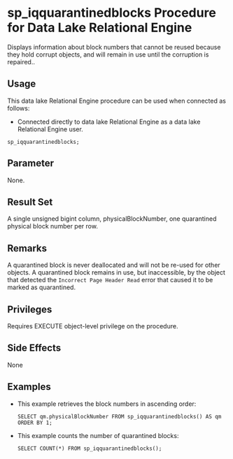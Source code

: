 <!-- loio649c0a5500af44d192fc7e8ac6e3a538 -->

# sp\_iqquarantinedblocks Procedure for Data Lake Relational Engine

Displays information about block numbers that cannot be reused because they hold corrupt objects, and will remain in use until the corruption is repaired..



<a name="loio649c0a5500af44d192fc7e8ac6e3a538__section_umy_gqn_14b"/>

## Usage

This data lake Relational Engine procedure can be used when connected as follows:

-   Connected directly to data lake Relational Engine as a data lake Relational Engine user.



```
sp_iqquarantinedblocks;
```



<a name="loio649c0a5500af44d192fc7e8ac6e3a538__section_gpx_2kd_4fb"/>

## Parameter

None.



## Result Set

A single unsigned bigint column, physicalBlockNumber, one quarantined physical block number per row.



<a name="loio649c0a5500af44d192fc7e8ac6e3a538__section_m5g_yjd_4fb"/>

## Remarks

A quarantined block is never deallocated and will not be re-used for other objects. A quarantined block remains in use, but inaccessible, by the object that detected the `Incorrect Page Header Read` error that caused it to be marked as quarantined.



<a name="loio649c0a5500af44d192fc7e8ac6e3a538__section_ekd_bld_4fb"/>

## Privileges

Requires EXECUTE object-level privilege on the procedure.



<a name="loio649c0a5500af44d192fc7e8ac6e3a538__section_ptp_jjd_4fb"/>

## Side Effects

None



<a name="loio649c0a5500af44d192fc7e8ac6e3a538__section_on4_bjd_4fb"/>

## Examples

-   This example retrieves the block numbers in ascending order:

    ```
    SELECT qm.physicalBlockNumber FROM sp_iqquarantinedblocks() AS qm ORDER BY 1;
    ```

-   This example counts the number of quarantined blocks:

    ```
    SELECT COUNT(*) FROM sp_iqquarantinedblocks();
    ```


